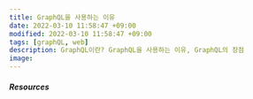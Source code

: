 ```yaml
---
title: GraphQL을 사용하는 이유
date: 2022-03-10 11:58:47 +09:00
modified: 2022-03-10 11:58:47 +09:00
tags: [graphQL, web]
description: GraphQL이란? GraphQL을 사용하는 이유, GraphQL의 장점
image:
---
```


##### Resources
